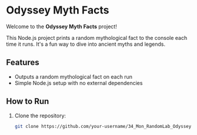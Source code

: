 # Odyssey Myth Facts

Welcome to the **Odyssey Myth Facts** project!

This Node.js project prints a random mythological fact to the console each time it runs. It's a fun way to dive into ancient myths and legends.

## Features
- Outputs a random mythological fact on each run
- Simple Node.js setup with no external dependencies

## How to Run

1. Clone the repository:
   ```bash
   git clone https://github.com/your-username/34_Mon_RandomLab_Odyssey.git
